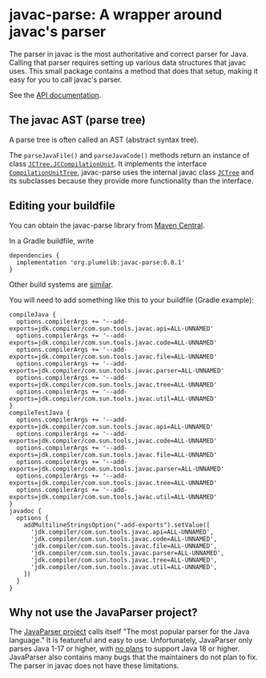 # javac-parse:  A wrapper around javac's parser

The parser in javac is the most authoritative and correct parser for Java.
Calling that parser requires setting up various data structures that javac uses.
This small package contains a method that does that setup, making it easy for you
to call javac's parser.

See the [API documentation](http://plumelib.org/javac-parse/api/org/plumelib/util/package-summary.html#package.description).


## The javac AST (parse tree)

A parse tree is often called an AST (abstract syntax tree).

The `parseJavaFile()` and `parseJavaCode()` methods return an instance of class
[`JCTree.JCCompilationUnit`](https://www.javadoc.io/static/org.kohsuke.sorcerer/sorcerer-javac/0.11/com/sun/tools/javac/tree/JCTree.JCCompilationUnit.html).
It implements the interface
[`CompilationUnitTree`](https://docs.oracle.com/javase/8/docs/jdk/api/javac/tree/com/sun/source/tree/CompilationUnitTree.html),
javac-parse uses the internal javac class
[`JCTree`](https://www.javadoc.io/static/org.kohsuke.sorcerer/sorcerer-javac/0.11/com/sun/tools/javac/tree/JCTree.html)
and its subclasses because they provide more functionality than the interface.


## Editing your buildfile ##

You can obtain the javac-parse library from [Maven
Central](https://search.maven.org/#search%7Cga%7C1%7Cg%3A%22org.plumelib%22%20a%3A%22javac-parse%22).

In a Gradle buildfile, write

```
dependencies {
  implementation 'org.plumelib:javac-parse:0.0.1'
}
```

Other build systems are [similar](https://search.maven.org/artifact/org.plumelib/javac-parse/0.0.1/jar).

You will need to add something like this to your buildfile (Gradle example):

```
compileJava {
  options.compilerArgs += '--add-exports=jdk.compiler/com.sun.tools.javac.api=ALL-UNNAMED'
  options.compilerArgs += '--add-exports=jdk.compiler/com.sun.tools.javac.code=ALL-UNNAMED'
  options.compilerArgs += '--add-exports=jdk.compiler/com.sun.tools.javac.file=ALL-UNNAMED'
  options.compilerArgs += '--add-exports=jdk.compiler/com.sun.tools.javac.parser=ALL-UNNAMED'
  options.compilerArgs += '--add-exports=jdk.compiler/com.sun.tools.javac.tree=ALL-UNNAMED'
  options.compilerArgs += '--add-exports=jdk.compiler/com.sun.tools.javac.util=ALL-UNNAMED'
}
compileTestJava {
  options.compilerArgs += '--add-exports=jdk.compiler/com.sun.tools.javac.api=ALL-UNNAMED'
  options.compilerArgs += '--add-exports=jdk.compiler/com.sun.tools.javac.code=ALL-UNNAMED'
  options.compilerArgs += '--add-exports=jdk.compiler/com.sun.tools.javac.file=ALL-UNNAMED'
  options.compilerArgs += '--add-exports=jdk.compiler/com.sun.tools.javac.parser=ALL-UNNAMED'
  options.compilerArgs += '--add-exports=jdk.compiler/com.sun.tools.javac.tree=ALL-UNNAMED'
  options.compilerArgs += '--add-exports=jdk.compiler/com.sun.tools.javac.util=ALL-UNNAMED'
}
javadoc {
  options {
    addMultilineStringsOption("-add-exports").setValue([
      'jdk.compiler/com.sun.tools.javac.api=ALL-UNNAMED',
      'jdk.compiler/com.sun.tools.javac.code=ALL-UNNAMED',
      'jdk.compiler/com.sun.tools.javac.file=ALL-UNNAMED',
      'jdk.compiler/com.sun.tools.javac.parser=ALL-UNNAMED',
      'jdk.compiler/com.sun.tools.javac.tree=ALL-UNNAMED',
      'jdk.compiler/com.sun.tools.javac.util=ALL-UNNAMED',
    ])
  }
}
```


## Why not use the JavaParser project?

The [JavaParser project](https://javaparser.org/) calls itself "The most popular parser for the Java language."
It is featureful and easy to use.
Unfortunately, JavaParser only parses Java 1-17 or higher, with [no plans](https://github.com/javaparser/javaparser/issues/3907) to support Java 18 or higher.
JavaParser also contains many bugs that the maintainers do not plan to fix.
The parser in javac does not have these limitations.
